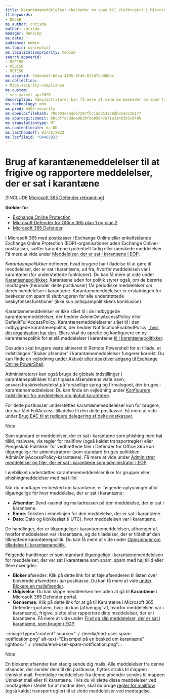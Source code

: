 ```yaml
---
title: Karantænemeddelelser (beskeder om spam til slutbruger) i Microsoft 365
f1.keywords:
- NOCSH
ms.author: chrisda
author: chrisda
manager: dansimp
ms.date: ''
audience: Admin
ms.topic: conceptual
ms.localizationpriority: medium
search.appverid:
- MOE150
- MED150
- MET150
ms.assetid: 56de4ed5-b0aa-4195-9f46-033d7cc086bc
ms.collection:
- M365-security-compliance
ms.custom:
- seo-marvel-apr2020
description: Administratorer kan få mere at vide om beskeder om spam til slutbrugere for meddelelser i karantæne i Exchange Online Protection (EOP).
ms.technology: mdo
ms.prod: m365-security
ms.openlocfilehash: 706303e7bdab7297fbc1dd353238db3542c28177
ms.sourcegitcommit: b0c3ffd7ddee9b30fab85047a71a31483b5c649b
ms.translationtype: MT
ms.contentlocale: da-DK
ms.lasthandoff: 03/25/2022
ms.locfileid: "64465833"
---
```

# <a name="use-quarantine-notifications-to-release-and-report-quarantined-messages"></a>Brug af karantænemeddelelser til at frigive og rapportere meddelelser, der er sat i karantæne

[!INCLUDE [Microsoft 365 Defender rebranding](../includes/microsoft-defender-for-office.md)]

**Gælder for**
- [Exchange Online Protection](exchange-online-protection-overview.md)
- [Microsoft Defender for Office 365 plan 1 og plan 2](defender-for-office-365.md)
- [Microsoft 365 Defender](../defender/microsoft-365-defender.md)

I Microsoft 365 med postkasser i Exchange Online eller enkeltstående Exchange Online Protection (EOP)-organisationer uden Exchange Online-postkasser, sætter karantæne i potentielt farlig eller uønskede meddelelser. Få mere at vide under [Meddelelser, der er sat i karantæne i EOP](quarantine-email-messages.md).

_Karantænepolitikker_ definerer, hvad brugere har tilladelse til at gøre til meddelelser, der er sat i karantæne, ud fra, hvorfor meddelelsen var i karantæne (for understøttede funktioner). Du kan få mere at vide under [Karantænepolitikker](quarantine-policies.md). Karantæne uden for politik styrer også, om de berørte modtagere (herunder delte postkasser) får periodiske meddelelser _om_ deres meddelelser i karantæne. Karantænemeddelelser er erstatningen for beskeder om spam til slutbrugeren for alle understøttede beskyttelsesfunktioner (ikke kun antispampolitikkens konklusion).

Karantænemeddelelser er ikke slået til i de indbyggede karantænemeddelelser, der hedder AdminOnlyAccessPolicy eller DefaultFullAccessPolicy. Karantænemeddelelser er slået til i den indbyggede karantænepolitik, der hedder NotificationEnabledPolicy [, hvis din organisation har den](quarantine-policies.md#full-access-permissions-and-quarantine-notifications). Ellers skal du oprette og konfigurere en ny karantænepolitik for at slå meddelelser i karantæne [til i karantænepolitikker](quarantine-policies.md#step-1-create-quarantine-policies-in-the-microsoft-365-defender-portal).

Desuden skal brugere være aktiveret til Remote Powershell for at tillade, at indstillingen "Bloker afsender" i karantænemeddelelser fungerer korrekt. Du kan finde en vejledning [under Aktivér eller deaktiver adgang til Exchange Online PowerShell](/powershell/exchange/disable-access-to-exchange-online-powershell).

Administratorer kan også bruge de globale indstillinger i karantænepolitikker til at tilpasse afsenderens viste navn, ansvarsfraskrivelsestekst på forskellige sprog og firmalogoet, der bruges i karantænemeddelelser. Du kan finde en vejledning under [Konfigurere indstillinger for meddelelser om global karantæne](quarantine-policies.md#configure-global-quarantine-notification-settings-in-the-microsoft-365-defender-portal).

For delte postkasser understøttes karantænemeddelelser kun for brugere, der har fået FullAccess-tilladelse til den delte postkasse. Få mere at vide under [Brug EAC til at redigere delegering af delte postkasser](/Exchange/collaboration-exo/shared-mailboxes#use-the-eac-to-edit-shared-mailbox-delegation).

> [!NOTE]
> Som standard er meddelelser, der er sat i karantæne som phishing med høj tillid, malware, via regler for mailflow (også kaldet transportregler) eller Pengeskab Politikker for vedhæftede filer i Defender for Office 365 kun tilgængelige for administratorer (som standard bruges politikken AdminOnlyAccessPolicy-karantæne). Få mere at vide under [Administrer meddelelser og filer, der er sat i karantæne som administrator i EOP](manage-quarantined-messages-and-files.md).
>
> I øjeblikket understøttes karantænemeddelelser ikke for grupper eller phishingmeddelelser med høj tillid. 

Når du modtager en besked om karantæne, er følgende oplysninger altid tilgængelige for hver meddelelse, der er sat i karantæne:

- **Afsender**: Send-navnet og mailadressen på den meddelelse, der er sat i karantæne.
- **Emne**: Teksten i emnelinjen for den meddelelse, der er sat i karantæne.
- **Dato**: Dato og klokkeslæt (i UTC), hvor meddelelsen var i karantæne.

De handlinger, der er tilgængelige i karantænemeddelelsen, afhænger af, hvorfor meddelelsen var i karantæne, og de tilladelser, der er tildelt af den tilknyttede karantænepolitik. Du kan få mere at vide under [Oplysninger om tilladelse til karantænepolitik](quarantine-policies.md#quarantine-policy-permission-details).

Følgende handlinger er som standard tilgængelige i karantænemeddelelsen for meddelelser, der var sat i karantæne som spam, spam med høj tillid eller flere mængder:

- **Bloker** afsender: Klik på dette link for at føje afsenderen til listen over blokerede afsendere _i din_ postkasse. Du kan få mere at vide [under Blokere en mailafsender](https://support.microsoft.com/office/b29fd867-cac9-40d8-aed1-659e06a706e4).
- **Udgivelse**: Du kan slippe meddelelsen her uden at gå til **Karantæne** i Microsoft 365 Defender portal.
- **Gennemse**: Klik på dette link for at  gå til Karantæne i Microsoft 365 Defender-portalen, hvor du kan (afhængigt af, hvorfor meddelelsen var i karantæne), frigive, slette eller rapportere dine meddelelser, der er i karantæne. Få mere at vide under [Find og slip meddelelser, der er sat i karantæne, som bruger i EOP](find-and-release-quarantined-messages-as-a-user.md).

:::image type="content" source="../../media/end-user-spam-notification.png" alt-text="Eksempel på en besked om karantæne" lightbox="../../media/end-user-spam-notification.png":::

> [!NOTE]
> En blokeret afsender kan stadig sende dig mails. Alle meddelelser fra denne afsender, der sender dem til din postkasse, flyttes straks til mappen Uønsket mail. Fremtidige meddelelser fra denne afsender sendes til mappen Uønsket mail eller til karantæne. Hvis du vil slette disse meddelelser ved modtagelse i stedet for at modne dem, skal du bruge [regler for mailflow](/exchange/security-and-compliance/mail-flow-rules/mail-flow-rules) (også kaldet transportregler) til at slette meddelelser ved modtagelse.

